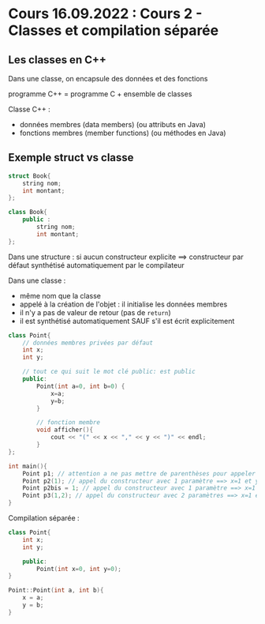 # Cours 16.09.2022 : Cours 2 - Classes et compilation séparée

## Les classes en C++

Dans une classe, on encapsule des données et des fonctions

programme C++ = programme C + ensemble de classes

Classe C++ :

- données membres (data members) (ou attributs en Java)
- fonctions membres (member functions) (ou méthodes en Java)

## Exemple struct vs classe

```cpp
struct Book{
    string nom; 
    int montant;
};

class Book{
    public :
        string nom; 
        int montant;
};
```

Dans une structure : si aucun constructeur explicite ==> constructeur par défaut synthétisé automatiquement par le
compilateur

Dans une classe :

- même nom que la classe
- appelé à la création de l'objet : il initialise les données membres
- il n'y a pas de valeur de retour (pas de `return`)
- il est synthétisé automatiquement SAUF s'il est écrit explicitement

```cpp
class Point{
    // données membres privées par défaut 
    int x;
    int y;

    // tout ce qui suit le mot clé public: est public
    public: 
        Point(int a=0, int b=0) {
            x=a;
            y=b;
        }

        // fonction membre
        void afficher(){
            cout << "(" << x << "," << y << ")" << endl;
        }
};

int main(){
    Point p1; // attention a ne pas mettre de parenthèses pour appeler le constructeur par défaut ==> x=0 et y=0
    Point p2(1); // appel du constructeur avec 1 paramètre ==> x=1 et y=0
    Point p2bis = 1; // appel du constructeur avec 1 paramètre ==> x=1 et y=0
    Point p3(1,2); // appel du constructeur avec 2 paramètres ==> x=1 et y=2
}
```

Compilation séparée :

```cpp
class Point{
    int x; 
    int y; 

    public: 
        Point(int x=0, int y=0);
}

Point::Point(int a, int b){
    x = a;
    y = b;
}
```
